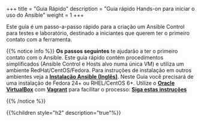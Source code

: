 +++
title = "Guia Rápido"
description = "Guia rápido Hands-on para iniciar o uso do Ansible"
weight = 1
+++

Este guia é um passo-a-passo rápido para a criação um Ansible Control para testes e laboratório, destinado a iniciantes que querem ter o primeiro contato com a ferramenta.

{{% notice info %}}
**Os passos seguintes** te ajudarão a ter o primeiro contato com o Ansible. Este guia rápido contém procedimentos simplificados (Ansible Control e Hosts alvo numa única VM) e utiliza um ambiente RedHat/CentOS/Fedora. Para instruções de instalação em outros ambientes veja a **[Instalação Ansible (Inglês)](http://docs.ansible.com/ansible/latest/intro_installation.html)**.
Neste Guia você precisará de uma instalação de Fedora 24+ ou RHEL/CentOS 6+. Utilize o **[Oracle VirtualBox](https://www.virtualbox.org/)** com **[Vagrant](https://www.vagrantup.com/downloads.html)** para facilitar o processo: **[Siga estas instruções](https://fjorgemota.com/vagrant-maquinas-virtuais-automatizadas-para-desenvolvimento/)**

{{% /notice %}}


















{{%children style="h2" description="true"%}}
